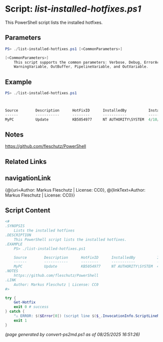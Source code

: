Script: *list-installed-hotfixes.ps1*
========================

This PowerShell script lists the installed hotfixes.

Parameters
----------
```powershell
PS> ./list-installed-hotfixes.ps1 [<CommonParameters>]

[<CommonParameters>]
    This script supports the common parameters: Verbose, Debug, ErrorAction, ErrorVariable, WarningAction, 
    WarningVariable, OutBuffer, PipelineVariable, and OutVariable.
```

Example
-------
```powershell
PS> ./list-installed-hotfixes.ps1



Source        Description      HotFixID      InstalledBy          InstalledOn
------        -----------      --------      -----------          -----------
MyPC          Update           KB5054977     NT AUTHORITY\SYSTEM  4/10/2025 12:00:00 AM

```

Notes
-----
https://github.com/fleschutz/PowerShell

Related Links
-------------
navigationLink
--------------
{@{uri=Author: Markus Fleschutz | License: CC0}, @{linkText=Author: Markus Fleschutz | License: CC0}}

Script Content
--------------
```powershell
<#
.SYNOPSIS
	Lists the installed hotfixes
.DESCRIPTION
	This PowerShell script lists the installed hotfixes.
.EXAMPLE
	PS> ./list-installed-hotfixes.ps1

	Source        Description      HotFixID      InstalledBy          InstalledOn
	------        -----------      --------      -----------          -----------
	MyPC          Update           KB5054977     NT AUTHORITY\SYSTEM  4/10/2025 12:00:00 AM
.NOTES
	https://github.com/fleschutz/PowerShell
.LINK
	Author: Markus Fleschutz | License: CC0
#>

try {
	Get-Hotfix
	exit 0 # success
} catch {
	"⚠️ ERROR: $($Error[0]) (script line $($_.InvocationInfo.ScriptLineNumber))"
	exit 1
}
```

*(page generated by convert-ps2md.ps1 as of 08/25/2025 16:51:26)*
